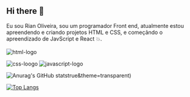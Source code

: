 ## Hi there 👋 

Eu sou Rian Oliveira, sou um programador Front end, atualmente estou apreendendo  e criando projetos HTML e CSS, e começãndo o apreendizado de JavScript e React :collision:.
<br>
<br>
 <img src="https://img.shields.io/badge/HTML-239120?style=for-the-badge&logo=html5&logoColor=white" alt="html-logo"/>


 <img src="https://img.shields.io/badge/CSS-239120?&style=for-the-badge&logo=css3&logoColor=white" alt="css-loogo"/>


<img src="https://img.shields.io/badge/JavaScript-F7DF1E?style=for-the-badge&logo=javascript&logoColor=black" alt="javascript-logo"/>


![Anurag's GitHub stats](https://github-readme-stats.vercel.app/api?username=Rian1153)true&theme=transparent)


[![Top Langs](https://github-readme-stats.vercel.app/api/top-langs/?username=Rian1153)](https://github.com/anuraghazra/github-readme-stats)


